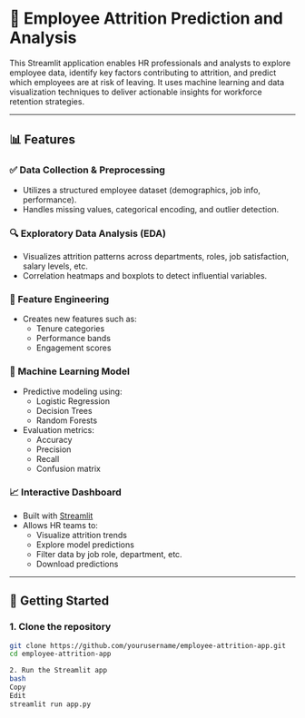 # 🧠 Employee Attrition Prediction and Analysis

This Streamlit application enables HR professionals and analysts to explore employee data, identify key factors contributing to attrition, and predict which employees are at risk of leaving. It uses machine learning and data visualization techniques to deliver actionable insights for workforce retention strategies.

---

## 📊 Features

### ✅ Data Collection & Preprocessing
- Utilizes a structured employee dataset (demographics, job info, performance).
- Handles missing values, categorical encoding, and outlier detection.
  
### 🔍 Exploratory Data Analysis (EDA)
- Visualizes attrition patterns across departments, roles, job satisfaction, salary levels, etc.
- Correlation heatmaps and boxplots to detect influential variables.

### 🧠 Feature Engineering
- Creates new features such as:
  - Tenure categories
  - Performance bands
  - Engagement scores

### 🤖 Machine Learning Model
- Predictive modeling using:
  - Logistic Regression
  - Decision Trees
  - Random Forests
- Evaluation metrics:
  - Accuracy
  - Precision
  - Recall
  - Confusion matrix

### 📈 Interactive Dashboard
- Built with [Streamlit](https://streamlit.io/)
- Allows HR teams to:
  - Visualize attrition trends
  - Explore model predictions
  - Filter data by job role, department, etc.
  - Download predictions

---

## 🚀 Getting Started

### 1. Clone the repository
```bash
git clone https://github.com/yourusername/employee-attrition-app.git
cd employee-attrition-app

2. Run the Streamlit app
bash
Copy
Edit
streamlit run app.py

